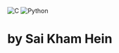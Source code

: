 ![C](https://img.shields.io/badge/language-blue?style=plastic&logo=C&logoWidth=40&logoColor=blue&color=lightgrey)
![Python](https://img.shields.io/badge/language-blue?style=plastic&logo=Python&logoWidth=40&logoColor=blue&color=lightgrey)
# by Sai Kham Hein
